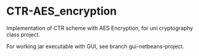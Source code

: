 # CTR-AES_encryption
Implementation of CTR scheme with AES Encryption, for uni cryptography class project.

For working jar executable with GUI, see branch gui-netbeans-project.
